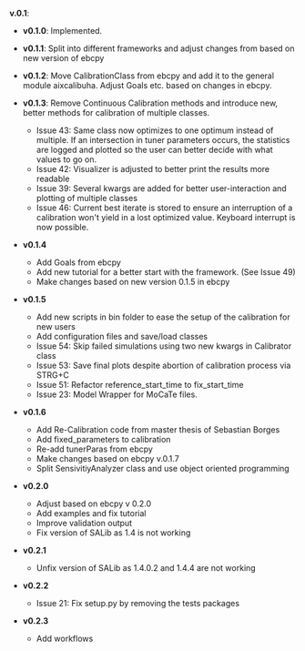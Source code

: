 **v.0.1**:

- **v0.1.0**: Implemented.
- **v0.1.1**: Split into different frameworks and adjust changes from based on new version of ebcpy
- **v0.1.2**: Move CalibrationClass from ebcpy and add it to the general module aixcalibuha. Adjust Goals etc. based on changes in ebcpy.
- **v0.1.3**: Remove Continuous Calibration methods and introduce new, better methods for calibration of multiple classes.

   - Issue 43: Same class now optimizes to one optimum instead of multiple. If an intersection in tuner parameters occurs, the statistics are logged and plotted so the user can better decide with what values to go on.
   - Issue 42: Visualizer is adjusted to better print the results more readable
   - Issue 39: Several kwargs are added for better user-interaction and plotting of multiple classes
   - Issue 46: Current best iterate is stored to ensure an interruption of a calibration won't yield in a lost optimized value. Keyboard interrupt is now possible.

- **v0.1.4**
   - Add Goals from ebcpy
   - Add new tutorial for a better start with the framework. (See Issue 49)
   - Make changes based on new version 0.1.5 in ebcpy

- **v0.1.5**
   - Add new scripts in bin folder to ease the setup of the calibration for new users
   - Add configuration files and save/load classes
   - Issue 54: Skip failed simulations using two new kwargs in Calibrator class
   - Issue 53: Save final plots despite abortion of calibration process via STRG+C
   - Issue 51: Refactor reference_start_time to fix_start_time
   - Issue 23: Model Wrapper for MoCaTe files.

- **v0.1.6**
   - Add Re-Calibration code from master thesis of Sebastian Borges
   - Add fixed_parameters to calibration
   - Re-add tunerParas from ebcpy
   - Make changes based on ebcpy v.0.1.7
   - Split SensivitiyAnalyzer class and use object oriented programming
  
- **v0.2.0**
   - Adjust based on ebcpy v 0.2.0
   - Add examples and fix tutorial
   - Improve validation output
   - Fix version of SALib as 1.4 is not working
  
- **v0.2.1**
   - Unfix version of SALib as 1.4.0.2 and 1.4.4 are not working

- **v0.2.2**
   - Issue 21: Fix setup.py by removing the tests packages 

- **v0.2.3**
   - Add workflows
